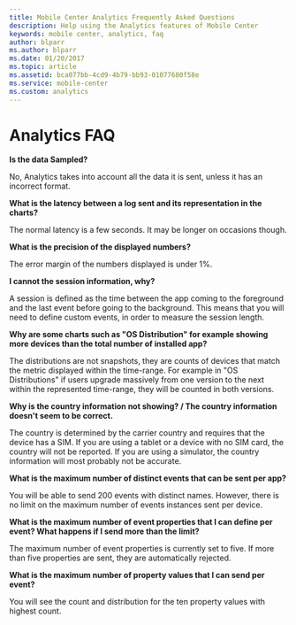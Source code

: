 ```yaml
---
title: Mobile Center Analytics Frequently Asked Questions
description: Help using the Analytics features of Mobile Center
keywords: mobile center, analytics, faq
author: blparr
ms.author: blparr
ms.date: 01/20/2017
ms.topic: article
ms.assetid: bca077bb-4cd9-4b79-bb93-01077680f58e
ms.service: mobile-center
ms.custom: analytics
---
```


# Analytics FAQ

**Is the data Sampled?**

No, Analytics takes into account all the data it is sent, unless it has an incorrect format.



**What is the latency between a log sent and its representation in the charts?**

The normal latency is a few seconds. It may be longer on occasions though.



**What is the precision of the displayed numbers?**

The error margin of the numbers displayed is under 1%.



**I cannot the session information, why?**

A session is defined as the time between the app coming to the foreground and the last event before going to the background. This means that you will need to define custom events, in order to measure the session length. 



**Why are some charts such as "OS Distribution" for example showing more devices than the total number of installed app?**

The distributions are not snapshots, they are counts of devices that match the metric displayed within the time-range. For example in "OS Distributions" if users upgrade massively from one version to the next within the represented time-range, they will be counted in both versions.



**Why is the country information not showing? / The country information doesn't seem to be correct.**

The country is determined by the carrier country and requires that the device has a SIM. If you are using a tablet or a device with no SIM card, the country will not be reported. If you are using a simulator, the country information will most probably not be accurate.



**What is the maximum number of distinct events that can be sent per app?**

You will be able to send 200 events with distinct names. However, there is no limit on the maximum number of events instances sent per device.



**What is the maximum number of event properties that I can define per event? What happens if I send more than the limit?**

The maximum number of event properties is currently set to five. If more than five properties are sent, they are automatically rejected.



**What is the maximum number of property values that I can send per event?**

You will see the count and distribution for the ten property values with highest count.
